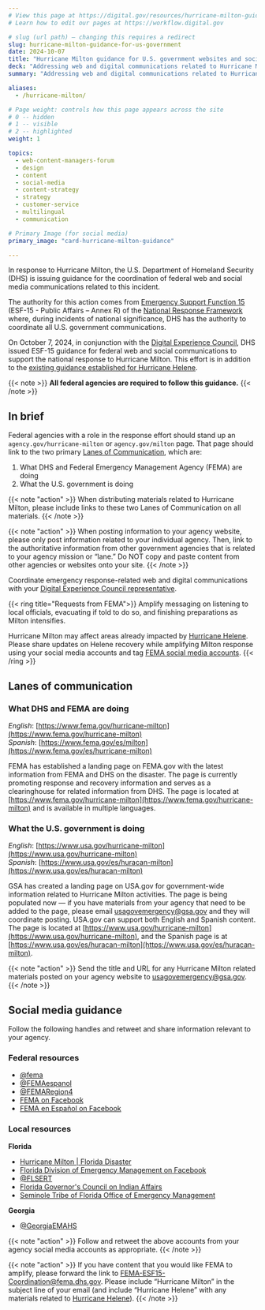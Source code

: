 ```yaml
---
# View this page at https://digital.gov/resources/hurricane-milton-guidance-for-us-government
# Learn how to edit our pages at https://workflow.digital.gov

# slug (url path) — changing this requires a redirect
slug: hurricane-milton-guidance-for-us-government
date: 2024-10-07
title: "Hurricane Milton guidance for U.S. government websites and social media"
deck: "Addressing web and digital communications related to Hurricane Milton"
summary: "Addressing web and digital communications related to Hurricane Milton"

aliases:
  - /hurricane-milton/

# Page weight: controls how this page appears across the site
# 0 -- hidden
# 1 -- visible
# 2 -- highlighted
weight: 1

topics:
  - web-content-managers-forum
  - design
  - content
  - social-media
  - content-strategy
  - strategy
  - customer-service
  - multilingual
  - communication

# Primary Image (for social media)
primary_image: "card-hurricane-milton-guidance"

---
```


In response to Hurricane Milton, the U.S. Department of Homeland Security (DHS) is issuing guidance for the coordination of federal web and social media communications related to this incident.

The authority for this action comes from [Emergency Support Function 15](https://www.fema.gov/emergency-managers/national-preparedness/frameworks/response#esf) (ESF-15 - Public Affairs – Annex R) of the [National Response Framework](https://www.fema.gov/emergency-managers/national-preparedness/frameworks/response) where, during incidents of national significance, DHS has the authority to coordinate all U.S. government communications.

On October 7, 2024, in conjunction with the [Digital Experience Council](https://digital.gov/resources/an-introduction-to-the-digital-experience-council/), DHS issued ESF-15 guidance for federal web and social communications to support the national response to Hurricane Milton. This effort is in addition to the [existing guidance established for Hurricane Helene](https://digital.gov/resources/hurricane-helene-guidance-for-us-government/).

{{< note >}} **All federal agencies are required to follow this guidance.** {{< /note >}}

## In brief

Federal agencies with a role in the response effort should stand up an `agency.gov/hurricane-milton` or `agency.gov/milton` page. That page should link to the two primary [Lanes of Communication](#lanes-of-communication), which are:

1. What DHS and Federal Emergency Management Agency (FEMA) are doing
2. What the U.S. government is doing

{{< note "action" >}}
When distributing materials related to Hurricane Milton, please include links to these two Lanes of Communication on all materials.
{{< /note >}}

{{< note "action" >}}
When posting information to your agency website, please only post information related to your individual agency. Then, link to the authoritative information from other government agencies that is related to your agency mission or “lane.” Do NOT copy and paste content from other agencies or websites onto your site.
{{< /note >}}

Coordinate emergency response-related web and digital communications with your [Digital Experience Council representative](https://digital.gov/resources/an-introduction-to-the-digital-experience-council/#agency-members).

{{< ring title="Requests from FEMA">}}
Amplify messaging on listening to local officials, evacuating if told to do so, and finishing preparations as Milton intensifies.

Hurricane Milton may affect areas already impacted by [Hurricane Helene](https://digital.gov/resources/hurricane-helene-guidance-for-us-government/). Please share updates on Helene recovery while amplifying Milton response using your social media accounts and tag [FEMA social media accounts](https://digital.gov/resources/hurricane-milton-guidance-for-us-government/#social-media-guidance).
{{< /ring >}}

## Lanes of communication

### What DHS and FEMA are doing

*English*: [https://www.fema.gov/hurricane-milton](https://www.fema.gov/hurricane-milton)<br/>
*Spanish*: [https://www.fema.gov/es/milton](https://www.fema.gov/es/hurricane-milton)

FEMA has established a landing page on FEMA.gov with the latest information from FEMA and DHS on the disaster. The page is currently promoting response and recovery information and serves as a clearinghouse for related information from DHS. The page is located at [https://www.fema.gov/hurricane-milton](https://www.fema.gov/hurricane-milton) and is available in multiple languages.

### What the U.S. government is doing

*English*: [https://www.usa.gov/hurricane-milton](https://www.usa.gov/hurricane-milton)<br />
*Spanish*: [https://www.usa.gov/es/huracan-milton](https://www.usa.gov/es/huracan-milton)

GSA has created a landing page on USA.gov for government-wide information related to Hurricane Milton activities. The page is being populated now — if you have materials from your agency that need to be added to the page, please email [usagovemergency@gsa.gov](mailto:usagovemergency@gsa.gov) and they will coordinate posting. USA.gov can support both English and Spanish content. The page is located at [https://www.usa.gov/hurricane-milton](https://www.usa.gov/hurricane-milton), and the Spanish page is at [https://www.usa.gov/es/huracan-milton](https://www.usa.gov/es/huracan-milton).

{{< note "action" >}}
Send the title and URL for any Hurricane Milton related materials posted on your agency website to [usagovemergency@gsa.gov](mailto:usagovemergency@gsa.gov).
{{< /note >}}

## Social media guidance

Follow the following handles and retweet and share information relevant to your agency.

### Federal resources

* [@fema](https://twitter.com/fema)
* [@FEMAespanol](https://twitter.com/femaespanol)
* [@FEMARegion4](https://twitter.com/FEMAregion4)
* [FEMA on Facebook](https://www.facebook.com/FEMA/)
* [FEMA en Español on Facebook](https://www.facebook.com/FEMAespanol)

### Local resources

**Florida**

* [Hurricane Milton | Florida Disaster](https://www.floridadisaster.org/disaster-updates/Hurricanemilton/)
* [Florida Division of Emergency Management on Facebook](https://www.facebook.com/FDEM/)
* [@FLSERT](https://twitter.com/flsert)
* [Florida Governor's Council on Indian Affairs](https://www.fgcia.org/)
* [Seminole Tribe of Florida Office of Emergency Management](https://em.semtribe.com/home)

**Georgia**

* [@GeorgiaEMAHS](https://twitter.com/GeorgiaEMAHS)

{{< note "action" >}}
Follow and retweet the above accounts from your agency social media accounts as appropriate.
{{< /note >}}

{{< note "action" >}}
If you have content that you would like FEMA to amplify, please forward the link to [FEMA-ESF15-Coordination@fema.dhs.gov](FEMA-ESF15-Coordination@fema.dhs.gov). Please include “Hurricane Milton” in the subject line of your email (and include “Hurricane Helene” with any materials related to [Hurricane Helene](https://digital.gov/resources/hurricane-helene-guidance-for-us-government/)).
{{< /note >}}
